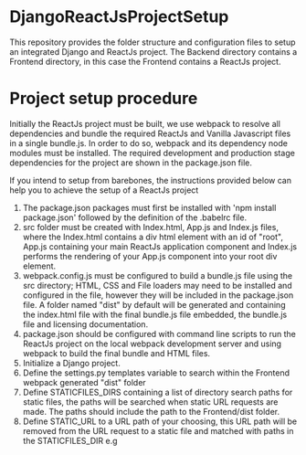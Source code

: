 # DjangoReactJsProjectSetup
This repository provides the folder structure and configuration files to setup an integrated Django and ReactJs project.
The Backend directory contains a Frontend directory, in this case the Frontend contains a ReactJs project.

# Project setup procedure
Initially the ReactJs project must be built, we use webpack to resolve all dependencies and bundle the required ReactJs and Vanilla Javascript files in a single bundle.js.
In order to do so, webpack and its dependency node modules must be installed. The required development and production stage dependencies for the project are shown in the package.json file.

If you intend to setup from barebones, the instructions provided below can help you to achieve the setup of a ReactJs project
1) The package.json packages must first be installed with 'npm install package.json' followed by the definition of the .babelrc file.
2) src folder must be created with Index.html, App.js and Index.js files, where the Index.html contains a div html element with an id of "root",
App.js containing your main ReactJs application component and Index.js performs the rendering of your App.js component into your root div element.
3) webpack.config.js must be configured to build a bundle.js file using the src directory; HTML, CSS and File loaders may need to be installed 
and configured in the file, however they will be included in the package.json file.
A folder named "dist" by default will be generated and containing the index.html file with the final bundle.js file embedded, the bundle.js file and licensing documentation.
4) package.json should be configured with command line scripts to run the ReactJs project on the local webpack development server and using webpack
to build the final bundle and HTML files.
5) Initialize a Django project.
6) Define the settings.py templates variable to search within the Frontend webpack generated "dist" folder 
7) Define STATICFILES_DIRS containing a list of directory search paths for static files, the paths will be searched when static URL requests are made. 
The paths should include the path to the Frontend/dist folder.
8) Define STATIC_URL to a URL path of your choosing, this URL path will be removed from the URL request to a static file and matched with paths
in the STATICFILES_DIR
e.g <script defer="defer" src="/assets/Core_CRUD/bundle.js">, /assets/ will be removed and the remaining path matched in paths within STATICFILES_DIRS

Alternatively for a simpler approach, its possible to clone the project to your working directory using "git clone". Changing the configuration of webpack.config.js, package.json, django settings.py and dist folder build files to suit your application requirements.
